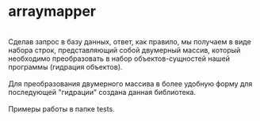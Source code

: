 # arraymapper
<br/>
Сделав запрос в базу данных, ответ, как правило, мы получаем в виде набора строк, представляющий собой двумерный массив, который необходимо преобразовать в набор объектов-сущностей нашей программы (гидрация объектов).
<br><br/>
Для преобразования двумерного массива в более удобную форму для последующей "гидрации" создана данная библиотека.
<br><br/>
Примеры работы в папке tests.